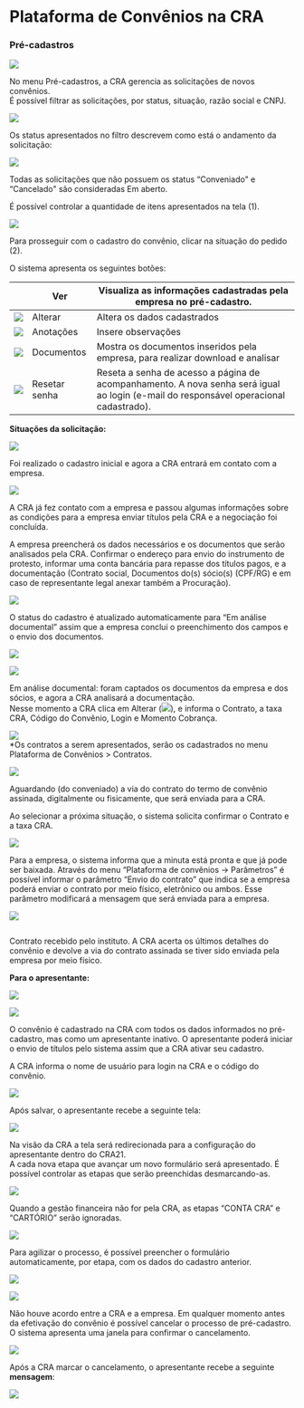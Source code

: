 # Plataforma de Convênios na CRA

### **Pré-cadastros**

![](../../.gitbook/assets/09.png)

No menu Pré-cadastros, a CRA gerencia as solicitações de novos convênios.\
É possível filtrar as solicitações, por status, situação, razão social e CNPJ.

![](../../.gitbook/assets/10.png)

Os status apresentados no filtro descrevem como está o andamento da solicitação:

![](../../.gitbook/assets/11.png)

Todas as solicitações que não possuem os status “Conveniado" e “Cancelado" são consideradas Em aberto.

É possível controlar a quantidade de itens apresentados na tela (1).

![](../../.gitbook/assets/12.png)

Para prosseguir com o cadastro do convênio, clicar na situação do pedido (2).

O sistema apresenta os seguintes botões:

| <img src="../../.gitbook/assets/image (14).png" alt="" data-size="original"> | Ver           | Visualiza as informações cadastradas pela empresa no pré-cadastro.                                                                    |
| ---------------------------------------------------------------------------- | ------------- | ------------------------------------------------------------------------------------------------------------------------------------- |
| ![](<../../.gitbook/assets/image (8) (1).png>)                               | Alterar       | Altera os dados cadastrados                                                                                                           |
| ![](<../../.gitbook/assets/image (2) (1) (3).png>)                           | Anotações     | Insere observações                                                                                                                    |
| ![](<../../.gitbook/assets/image (10).png>)                                  | Documentos    | Mostra os documentos inseridos pela empresa, para realizar download e analisar                                                        |
| ![](<../../.gitbook/assets/image (11).png>)                                  | Resetar senha | Reseta a senha de acesso a página de acompanhamento. A nova senha será igual ao login (e-mail do responsável operacional cadastrado). |

**Situações da solicitação:**

![](../../.gitbook/assets/13.png)

Foi realizado o cadastro inicial e agora a CRA entrará em contato com a empresa.

![](../../.gitbook/assets/14.png)

A CRA já fez contato com a empresa e passou algumas informações sobre as condições para a empresa enviar títulos pela CRA e a negociação foi concluída.

A empresa preencherá os dados necessários e os documentos que serão analisados pela CRA. Confirmar o endereço para envio do instrumento de protesto, informar uma conta bancária para repasse dos títulos pagos, e a documentação (Contrato social, Documentos do(s) sócio(s) (CPF/RG) e em caso de representante legal anexar também a Procuração).

![](../../.gitbook/assets/cadastro-aprovado.png)

O status do cadastro é atualizado automaticamente para “Em análise documental” assim que a empresa conclui o preenchimento dos campos e o envio dos documentos.

![](../../.gitbook/assets/analise-documental.png)

![](../../.gitbook/assets/botao-em-analise-documental.png)

Em análise documental: foram captados os documentos da empresa e dos sócios, e agora a CRA analisará a documentação.\
Nesse momento a CRA clica em Alterar (![](../../.gitbook/assets/botao-alterar-1.png)), e informa o Contrato, a taxa CRA, Código do Convênio, Login e Momento Cobrança.

![](../../.gitbook/assets/selelcionar-contrato.png)\
\*Os contratos a serem apresentados, serão os cadastrados no menu Plataforma de Convênios > Contratos.

![](../../.gitbook/assets/botao-aguardando-retorno.png)

Aguardando (do conveniado) a via do contrato do termo de convênio assinada, digitalmente ou fisicamente, que será enviada para a CRA.

Ao selecionar a próxima situação, o sistema solicita confirmar o Contrato e a taxa CRA.

![](../../.gitbook/assets/selcione-contrato.png)

Para a empresa, o sistema informa que a minuta está pronta e que já pode ser baixada. Através do menu “Plataforma de convênios -> Parâmetros” é possível informar o parâmetro “Envio do contrato” que indica se a empresa poderá enviar o contrato por meio físico, eletrônico ou ambos. Esse parâmetro modificará a mensagem que será enviada para a empresa.

![](../../.gitbook/assets/minuta-pronta.png)

<figure><img src="../../.gitbook/assets/image.png" alt=""><figcaption></figcaption></figure>

Contrato recebido pelo instituto. A CRA acerta os últimos detalhes do convênio e devolve a via do contrato assinada se tiver sido enviada pela empresa por meio físico.

**Para o apresentante:**

![](../../.gitbook/assets/contrato-recebido.png)

![](../../.gitbook/assets/botao-conveniado.png)

O convênio é cadastrado na CRA com todos os dados informados no pré-cadastro, mas como um apresentante inativo. O apresentante poderá iniciar o envio de títulos pelo sistema assim que a CRA ativar seu cadastro.

A CRA informa o nome de usuário para login na CRA e o código do convênio.

![](../../.gitbook/assets/dados-complementares.jpg)

Após salvar, o apresentante recebe a seguinte tela:

![](../../.gitbook/assets/ja-e-conveniado-1.png)

Na visão da CRA a tela será redirecionada para a configuração do apresentante dentro do CRA21.\
A cada nova etapa que avançar um novo formulário será apresentado. É possível controlar as etapas que serão preenchidas desmarcando-as.

![](../../.gitbook/assets/cadastro-por-etapas.jpg)

Quando a gestão financeira não for pela CRA, as etapas “CONTA CRA” e “CARTÓRIO” serão ignoradas.

![](../../.gitbook/assets/conta-cra.jpg)

Para agilizar o processo, é possível preencher o formulário automaticamente, por etapa, com os dados do cadastro anterior.

![](../../.gitbook/assets/preencher-automaticamente.jpg)

![](../../.gitbook/assets/botao-cancelado.png)

Não houve acordo entre a CRA e a empresa. Em qualquer momento antes da efetivação do convênio é possível cancelar o processo de pré-cadastro.\
O sistema apresenta uma janela para confirmar o cancelamento.

![](../../.gitbook/assets/cancelar.png)

Após a CRA marcar o cancelamento, o apresentante recebe a seguinte **mensagem**:

![](../../.gitbook/assets/cancelado.png)
